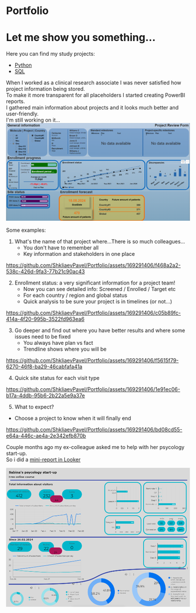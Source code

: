 # Portfolio
<div id = "header" align = "left">
  <h1> Let me show you something...</h1>

Here you can find my study projects:
  + [Python](https://github.com/ShkliaevPavel/Portfolio/tree/Python)
  + [SQL](https://github.com/ShkliaevPavel/Portfolio/tree/SQL)

When I worked as a clinical research associate I was never satisfied how project information being stored.<br/>
To make it more transparent for all placeholders I started creating PowerBI reports.<br/>
I gathered main information about projects and it looks much better and user-friendly.<br/>
I'm still working on it...<br/>
![!](https://github.com/ShkliaevPavel/Portfolio/blob/main/prf.png)


Some examples:
1. What's the name of that project where...There is so much colleagues...
   + You don't have to remember all 
   + Key information and stakeholders in one place

https://github.com/ShkliaevPavel/Portfolio/assets/169291406/f468a2a2-538c-426d-9fa3-77b21c90ac43

2. Enrollment status: a very significant information for a project team!
    + Now you can see detailed info: Screened / Enrolled / Target etc
    + For each country / region and global status
    + Quick analysis to be sure your project is in timelines (or not...)
    
  https://github.com/ShkliaevPavel/Portfolio/assets/169291406/c05b89fc-414a-4f20-995b-3522fd963ea6

3. Go deeper and find out where you have better results and where some issues need to be fixed
   + You always have plan vs fact
   + Trendline shows where you will be

https://github.com/ShkliaevPavel/Portfolio/assets/169291406/f5615f79-6270-46f8-ba29-46cabfafa41a

4. Quick site status for each visit type

https://github.com/ShkliaevPavel/Portfolio/assets/169291406/1e91ec06-b17a-4ddb-95b6-2b22a5e9a37e

5. What to expect?
+ Choose a project to know when it will finally end

https://github.com/ShkliaevPavel/Portfolio/assets/169291406/bd08cd55-e64a-446c-ae4a-2e342efb870b

Couple months ago my ex-colleague asked me to help with her psycology start-up.<br/>
So i did a [mini-report in Looker](https://lookerstudio.google.com/reporting/0db3861e-57cb-40e5-af72-078a71b49b91)<br/>
<p align="left">
 <img width="800px" src="psy.png" alt="qr"/>
</p>
